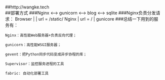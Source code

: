 <br>
##http://wangke.tech
<br>
##部署方式
###Nginx <--> gunicorn <--> blog <--> sqlite
###Nginx负责分发请求：
        Browser
           |
           |  url = /static/
         Nginx
           |  url = /
           |
        gunicore
###总结一下用到的服务有：

   ```
   Nginx：高性能Web服务器+负责反向代理；

   gunicorn：高性能WSGI服务器；

   gevent：把Python同步代码变成异步协程的库；

   Supervisor：监控服务进程的工具
   
   fabric: 自动化部署工具
   ```
